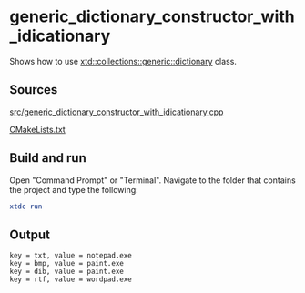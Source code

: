 # generic_dictionary_constructor_with_idicationary

Shows how to use [xtd::collections::generic::dictionary](https://gammasoft71.github.io/xtd/reference_guides/latest/classxtd_1_1collections_1_1generic_1_1dictionary.html) class.

## Sources

[src/generic_dictionary_constructor_with_idicationary.cpp](src/generic_dictionary_constructor_with_idicationary.cpp)

[CMakeLists.txt](CMakeLists.txt)

## Build and run

Open "Command Prompt" or "Terminal". Navigate to the folder that contains the project and type the following:

```cmake
xtdc run
```

## Output

```
key = txt, value = notepad.exe
key = bmp, value = paint.exe
key = dib, value = paint.exe
key = rtf, value = wordpad.exe
```
